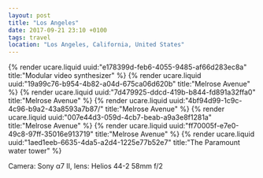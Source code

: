 ```yaml
---
layout: post
title: "Los Angeles"
date: 2017-09-21 23:10 +0100
tags: travel
location: "Los Angeles, California, United States"
---
```


{% render ucare.liquid uuid:"e178399d-feb6-4055-9485-af66d283ec8a" title:"Modular video synthesizer" %}
{% render ucare.liquid uuid:"19a99c76-b954-4b82-a04d-675ca06d620b" title:"Melrose Avenue" %}
{% render ucare.liquid uuid:"7d479925-ddcd-419b-b844-fd891a32ffa0" title:"Melrose Avenue" %}
{% render ucare.liquid uuid:"4bf94d99-1c9c-4c96-b9a2-43a8593a7b87/" title:"Melrose Avenue" %}
{% render ucare.liquid uuid:"007e44d3-059d-4cb7-beab-a9a3e8f1281a" title:"Melrose Avenue" %}
{% render ucare.liquid uuid:"ff70005f-e7e0-49c8-97ff-35016e913719" title:"Melrose Avenue" %}
{% render ucare.liquid uuid:"1aed1eeb-6635-4da5-a2d4-1225e77b52e7" title:"The Paramount water tower" %}

Camera: Sony α7 II, lens: Helios 44-2 58mm f/2